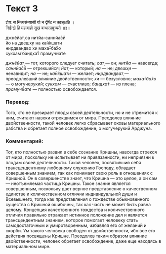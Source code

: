 # Текст 3

ज्ञेयः स नित्यसंन्यासी यो न द्वेष्टि न काङ्क्षति ।  
निर्द्वन्द्वो हि महाबाहो सुखं बन्धात्प्रमुच्यते ॥३॥

джн̃ейат̣ са нитйа-саннйа̄сӣ  
йо на двешх̣и на ка̄н̇кшати  
нирдвандво хи маха̄-ба̄хо  
сукхам̇ бандха̄т прамучйате

_джн̃ейат̣_ — тот, которого следует считать; _сат̣_ — он; _нитйа_ — навсегда; _саннйа̄сӣ_ — отрекшийся; _йат̣_ — который; _на_ — не; _двешх̣и_ — ненавидит; _на_ — не; _ка̄н̇кшати_ — желает; _нирдвандват̣_ — преодолевший влияние двойственности; _хи_ — безусловно; _маха̄-ба̄хо_ — о могучерукий; _сукхам_ — счастливо; _бандха̄т_ — из плена; _прамучйате_ — полностью освобождается.

### Перевод:

Того, кто не презирает плоды своей деятельности, но и не стремится к ним, считают навеки отрекшимся от мира. Преодолев влияние двойственности, такой человек легко сбрасывает оковы материального рабства и обретает полное освобождение, о могучерукий Арджуна.

### Комментарий:

Тот, кто полностью развил в себе сознание Кришны, навсегда отрекся от мира, поскольку не испытывает ни привязанности, ни неприязни к плодам своей деятельности. Такой человек, посвятивший себя трансцендентному любовному служению Господу, обладает совершенным знанием, так как понимает свою роль в отношениях с Кришной. Он в совершенстве знает, что Кришна — это целое, а он сам — неотъемлемая частица Кришны. Такое знание является совершенным, поскольку дает верное представление о качественном единстве и количественном отличии индивидуальной души и Всевышнего, тогда как представления о тождестве обыкновенного существа с Кришной ошибочны, так как часть не может быть равна целому. Концепция качественного тождества и количественного отличия правильно отражает истинное положение дел и является трансцендентным знанием, которое помогает человеку стать самодостаточным и умиротворенным, избавляя его от желаний и скорби. Ум такого человека свободен от двойственности, ибо все его действия посвящены Кришне. Преодолев таким образом влияние двойственности, человек обретает освобождение, даже еще находясь в материальном мире.